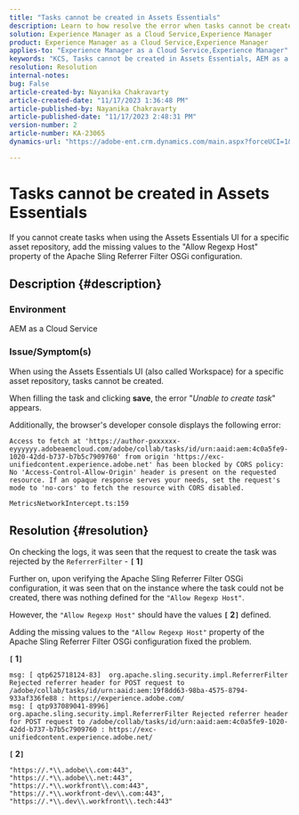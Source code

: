 ```yaml
---
title: "Tasks cannot be created in Assets Essentials"
description: Learn to how resolve the error when tasks cannot be created in Assets Essentials. Add missing values to the "Allow Regexp Host" property.
solution: Experience Manager as a Cloud Service,Experience Manager
product: Experience Manager as a Cloud Service,Experience Manager
applies-to: "Experience Manager as a Cloud Service,Experience Manager"
keywords: "KCS, Tasks cannot be created in Assets Essentials, AEM as a Cloud Service, Workspace"
resolution: Resolution
internal-notes: 
bug: False
article-created-by: Nayanika Chakravarty
article-created-date: "11/17/2023 1:36:48 PM"
article-published-by: Nayanika Chakravarty
article-published-date: "11/17/2023 2:48:31 PM"
version-number: 2
article-number: KA-23065
dynamics-url: "https://adobe-ent.crm.dynamics.com/main.aspx?forceUCI=1&pagetype=entityrecord&etn=knowledgearticle&id=715f8f59-4e85-ee11-8179-6045bd0065b6"

---
```

# Tasks cannot be created in Assets Essentials


If you cannot create tasks when using the Assets Essentials UI for a specific asset repository, add the missing values to the "Allow Regexp Host" property of the Apache Sling Referrer Filter OSGi configuration.

## Description {#description}


### Environment

AEM as a Cloud Service

### Issue/Symptom(s)

When using the Assets Essentials UI (also called Workspace) for a specific asset repository, tasks cannot be created.

When filling the task and clicking <b>save</b>, the error "*Unable to create task*" appears.

Additionally, the browser's developer console displays the following error:


```
Access to fetch at 'https://author-pxxxxxx-eyyyyyy.adobeaemcloud.com/adobe/collab/tasks/id/urn:aaid:aem:4c0a5fe9-1020-42dd-b737-b7b5c7909760' from origin 'https://exc-unifiedcontent.experience.adobe.net' has been blocked by CORS policy: 
No 'Access-Control-Allow-Origin' header is present on the requested resource. If an opaque response serves your needs, set the request's mode to 'no-cors' to fetch the resource with CORS disabled.

MetricsNetworkIntercept.ts:159
```



## Resolution {#resolution}


On checking the logs, it was seen that the request to create the task was rejected by the `ReferrerFilter` - <b>`[` 1`]` </b>

Further on, upon verifying the Apache Sling Referrer Filter OSGi configuration, it was seen that on the instance where the task could not be created, there was nothing defined for the `"Allow Regexp Host"`.

However, the `"Allow Regexp Host"` should have the values <b>`[` 2`]` </b> defined.

Adding the missing values to the `"Allow Regexp Host"` property of the Apache Sling Referrer Filter OSGi configuration fixed the problem.

<b>`[` 1`]` </b>


```
msg: [ qtp625718124-83]  org.apache.sling.security.impl.ReferrerFilter Rejected referrer header for POST request to /adobe/collab/tasks/id/urn:aaid:aem:19f8dd63-98ba-4575-8794-933af336fe88 : https://experience.adobe.com/
msg: [ qtp937089041-8996]  org.apache.sling.security.impl.ReferrerFilter Rejected referrer header for POST request to /adobe/collab/tasks/id/urn:aaid:aem:4c0a5fe9-1020-42dd-b737-b7b5c7909760 : https://exc-unifiedcontent.experience.adobe.net/
```


<b>`[` 2`]` </b>


```
"https://.*\\.adobe\\.com:443",
"https://.*\\.adobe\\.net:443",
"https://.*\\.workfront\\.com:443",
"https://.*\\.workfront-dev\\.com:443",
"https://.*\\.dev\\.workfront\\.tech:443"
```

